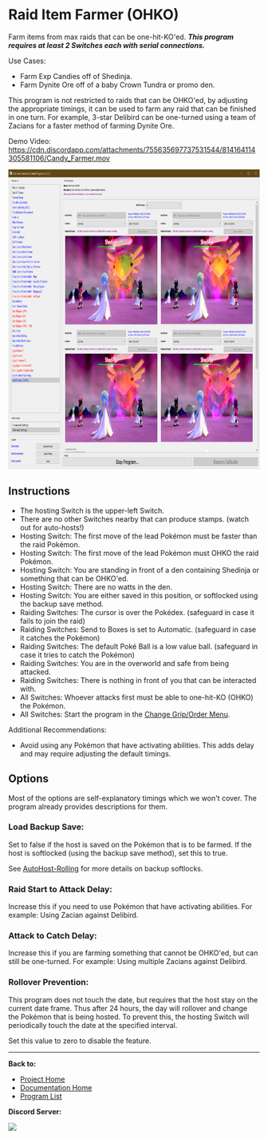 # Raid Item Farmer (OHKO)

Farm items from max raids that can be one-hit-KO'ed. ***This program requires at least 2 Switches each with serial connections.***

Use Cases:
- Farm Exp Candies off of Shedinja.
- Farm Dynite Ore off of a baby Crown Tundra or promo den.

This program is not restricted to raids that can be OHKO'ed, by adjusting the appropriate timings, it can be used to farm any raid that can be finished in one turn. For example, 3-star Delibird can be one-turned using a team of Zacians for a faster method of farming Dynite Ore.

Demo Video: https://cdn.discordapp.com/attachments/755635697737531544/814164114305581106/Candy_Farmer.mov

<img src="images/candy-farmer.png" height="600">

## Instructions

- The hosting Switch is the upper-left Switch.
- There are no other Switches nearby that can produce stamps. (watch out for auto-hosts!)
- Hosting Switch: The first move of the lead Pokémon must be faster than the raid Pokémon.
- Hosting Switch: The first move of the lead Pokémon must OHKO the raid Pokémon.
- Hosting Switch: You are standing in front of a den containing Shedinja or something that can be OHKO'ed.
- Hosting Switch: There are no watts in the den.
- Hosting Switch: You are either saved in this position, or softlocked using the backup save method.
- Raiding Switches: The cursor is over the Pokédex. (safeguard in case it fails to join the raid)
- Raiding Switches: Send to Boxes is set to Automatic. (safeguard in case it catches the Pokémon)
- Raiding Switches: The default Poké Ball is a low value ball. (safeguard in case it tries to catch the Pokémon)
- Raiding Switches: You are in the overworld and safe from being attacked.
- Raiding Switches: There is nothing in front of you that can be interacted with.
- All Switches: Whoever attacks first must be able to one-hit-KO (OHKO) the Pokémon.
- All Switches: Start the program in the [Change Grip/Order Menu](../Appendix/ChangeGripOrderMenu.md).

Additional Recommendations:
- Avoid using any Pokémon that have activating abilities. This adds delay and may require adjusting the default timings.


## Options

Most of the options are self-explanatory timings which we won't cover. The program already provides descriptions for them.

### Load Backup Save:

Set to false if the host is saved on the Pokémon that is to be farmed. If the host is softlocked (using the backup save method), set this to true.

See [AutoHost-Rolling](../NativePrograms/AutoHost-Rolling.md) for more details on backup softlocks.

### Raid Start to Attack Delay:

Increase this if you need to use Pokémon that have activating abilities. For example: Using Zacian against Delibird.

### Attack to Catch Delay:

Increase this if you are farming something that cannot be OHKO'ed, but can still be one-turned. For example: Using multiple Zacians against Delibird.

### Rollover Prevention:

This program does not touch the date, but requires that the host stay on the current date frame. Thus after 24 hours, the day will rollover and change the Pokémon that is being hosted. To prevent this, the hosting Switch will periodically touch the date at the specified interval.

Set this value to zero to disable the feature.


<hr>

**Back to:**
- [Project Home](/README.md)
- [Documentation Home](/Documentation/README.md)
- [Program List](/Documentation/ProgramList.md)

**Discord Server:** 

[<img src="https://canary.discordapp.com/api/guilds/695809740428673034/widget.png?style=banner2">](https://discord.gg/cQ4gWxN)
